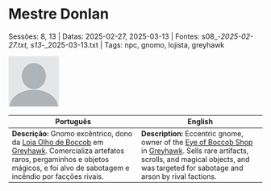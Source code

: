
# Mestre Donlan

Sessões: 8, 13 | Datas: 2025-02-27, 2025-03-13 | Fontes: s08_-_2025-02-27.txt, s13_-_2025-03-13.txt | Tags: npc, gnomo, lojista, greyhawk

![Mestre Donlan](blank.png)

| Português | English |
|-----------|---------|
| **Descrição:** Gnomo excêntrico, dono da [Loja Olho de Boccob](loja_olho_de_boccob.md) em [Greyhawk](docs/dm/-/locations/cidade_de_greyhawk.md). Comercializa artefatos raros, pergaminhos e objetos mágicos, e foi alvo de sabotagem e incêndio por facções rivais. | **Description:** Eccentric gnome, owner of the [Eye of Boccob Shop](loja_olho_de_boccob.md) in [Greyhawk](docs/dm/-/locations/cidade_de_greyhawk.md). Sells rare artifacts, scrolls, and magical objects, and was targeted for sabotage and arson by rival factions. |

